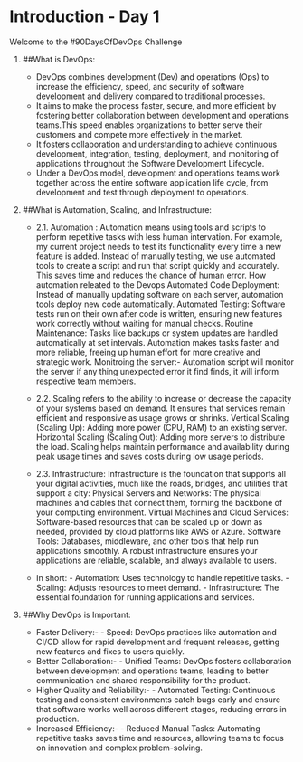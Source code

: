 # Introduction - Day 1

Welcome to the #90DaysOfDevOps Challenge 

1. ##What is DevOps:
   - DevOps combines development (Dev) and operations (Ops) to increase the efficiency, speed, and security of software development and delivery compared to traditional processes.
   - It aims to make the process faster, secure, and more efficient by fostering better collaboration between development and operations teams.This speed enables organizations to better serve their customers and compete more effectively in the market.
   - It fosters collaboration and understanding to achieve continuous development, integration, testing, deployment, and monitoring of applications throughout the Software Development Lifecycle.
   - Under a DevOps model, development and operations teams work together across the entire software application life cycle, from development and test through deployment to operations.

2. ##What is Automation, Scaling, and Infrastructure:
    - 2.1. Automation : Automation means using tools and scripts to perform repetitive tasks with less human intervation. For example, my current project needs to test its functionality every time a new feature is added. Instead of manually testing, we use automated tools to create a script and run that script quickly and accurately. This saves time and reduces the chance of human error.
            How automation releated to the Devops
                Automated Code Deployment: Instead of manually updating software on each server, automation tools deploy new code automatically.
                Automated Testing: Software tests run on their own after code is written, ensuring new features work correctly without waiting for manual checks.
                Routine Maintenance: Tasks like backups or system updates are handled automatically at set intervals. Automation makes tasks faster and more reliable, freeing up human effort for 
                                    more creative and strategic work.
                Monitroing the server:- Automation script will monitor the server if any thing unexpected error it find finds, it will inform respective team members.

    - 2.2. Scaling refers to the ability to increase or decrease the capacity of your systems based on demand. It ensures that services remain efficient and responsive as usage grows or shrinks.
                Vertical Scaling (Scaling Up): Adding more power (CPU, RAM) to an existing server.
                Horizontal Scaling (Scaling Out): Adding more servers to distribute the load. Scaling helps maintain performance and availability during peak usage times and saves costs 
                                                  during low usage periods.
    - 2.3. Infrastructure:
            Infrastructure is the foundation that supports all your digital activities, much like the roads, bridges, and utilities that support a city:
            Physical Servers and Networks: The physical machines and cables that connect them, forming the backbone of your computing environment.
            Virtual Machines and Cloud Services: Software-based resources that can be scaled up or down as needed, provided by cloud platforms like AWS or Azure.
            Software Tools: Databases, middleware, and other tools that help run applications smoothly. A robust infrastructure ensures your applications are reliable, scalable, and always available to users.
    - In short:
            - Automation: Uses technology to handle repetitive tasks.
            - Scaling: Adjusts resources to meet demand.
            - Infrastructure: The essential foundation for running applications and services.
3. ##Why DevOps is Important:
    - Faster Delivery:-
            - Speed: DevOps practices like automation and CI/CD allow for rapid development and frequent releases, getting new features and fixes to users quickly.
    - Better Collaboration:-
            - Unified Teams: DevOps fosters collaboration between development and operations teams, leading to better communication and shared responsibility for the product.
    - Higher Quality and Reliability:-
            - Automated Testing: Continuous testing and consistent environments catch bugs early and ensure that software works well across different stages, reducing errors in production.
    - Increased Efficiency:-
            - Reduced Manual Tasks: Automating repetitive tasks saves time and resources, allowing teams to focus on innovation and complex problem-solving.
       



